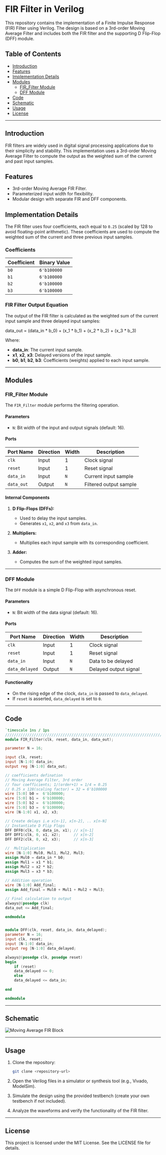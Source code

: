 # FIR Filter in Verilog

This repository contains the implementation of a Finite Impulse Response (FIR) Filter using Verilog. The design is based on a 3rd-order Moving Average Filter and includes both the FIR filter and the supporting D Flip-Flop (DFF) module.

## Table of Contents

- [Introduction](#introduction)
- [Features](#features)
- [Implementation Details](#implementation-details)
- [Modules](#modules)
  - [FIR_Filter Module](#fir_filter-module)
  - [DFF Module](#dff-module)
- [Code](#code)
- [Schematic](#schematic)
- [Usage](#usage)
- [License](#license)

---

## Introduction

FIR filters are widely used in digital signal processing applications due to their simplicity and stability. This implementation uses a 3rd-order Moving Average Filter to compute the output as the weighted sum of the current and past input samples.

## Features

- 3rd-order Moving Average FIR Filter.
- Parameterized input width for flexibility.
- Modular design with separate FIR and DFF components.

## Implementation Details

The FIR filter uses four coefficients, each equal to `0.25` (scaled by 128 to avoid floating-point arithmetic). These coefficients are used to compute the weighted sum of the current and three previous input samples.

### Coefficients

| Coefficient | Binary Value |
|-------------|--------------|
| `b0`        | `6'b100000`  |
| `b1`        | `6'b100000`  |
| `b2`        | `6'b100000`  |
| `b3`        | `6'b100000`  |


### FIR Filter Output Equation

The output of the FIR filter is calculated as the weighted sum of the current input sample and three delayed input samples:

data_out = (data_in * b_0) + (x_1 * b_1) + (x_2 * b_2) + (x_3 * b_3)


Where:
- **data_in**: The current input sample.
- **x1**, **x2**, **x3**: Delayed versions of the input sample.
- **b0**, **b1**, **b2**, **b3**: Coefficients (weights) applied to each input sample.


---

## Modules

### FIR_Filter Module

The `FIR_Filter` module performs the filtering operation.

#### Parameters
- `N`: Bit width of the input and output signals (default: 16).

#### Ports
| Port Name   | Direction | Width     | Description                  |
|-------------|-----------|-----------|------------------------------|
| `clk`       | Input     | 1         | Clock signal                 |
| `reset`     | Input     | 1         | Reset signal                 |
| `data_in`   | Input     | `N`       | Current input sample         |
| `data_out`  | Output    | `N`       | Filtered output sample       |

#### Internal Components
1. **D Flip-Flops (DFFs):**
   - Used to delay the input samples.
   - Generates `x1`, `x2`, and `x3` from `data_in`.

2. **Multipliers:**
   - Multiplies each input sample with its corresponding coefficient.

3. **Adder:**
   - Computes the sum of the weighted input samples.

---

### DFF Module

The `DFF` module is a simple D Flip-Flop with asynchronous reset.

#### Parameters
- `N`: Bit width of the data signal (default: 16).

#### Ports
| Port Name       | Direction | Width | Description               |
|-----------------|-----------|-------|---------------------------|
| `clk`           | Input     | 1     | Clock signal              |
| `reset`         | Input     | 1     | Reset signal              |
| `data_in`       | Input     | `N`   | Data to be delayed        |
| `data_delayed`  | Output    | `N`   | Delayed output signal     |

#### Functionality
- On the rising edge of the clock, `data_in` is passed to `data_delayed`.
- If `reset` is asserted, `data_delayed` is set to `0`.

---

## Code

```verilog
`timescale 1ns / 1ps
//////////////////////////////////////////////////////////////////////////////////
module FIR_Filter(clk, reset, data_in, data_out);

parameter N = 16;

input clk, reset;
input [N-1:0] data_in;
output reg [N-1:0] data_out; 

// coefficients defination
// Moving Average Filter, 3rd order
// four coefficients; 1/(order+1) = 1/4 = 0.25 
// 0.25 x 128(scaling factor) = 32 = 6'b100000
wire [5:0] b0 =  6'b100000; 
wire [5:0] b1 =  6'b100000; 
wire [5:0] b2 =  6'b100000; 
wire [5:0] b3 =  6'b100000;
wire [N-1:0] x1, x2, x3; 

// Create delays i.e x[n-1], x[n-2], .. x[n-N]
// Instantiate D Flip Flops
DFF DFF0(clk, 0, data_in, x1); // x[n-1]
DFF DFF1(clk, 0, x1, x2);      // x[n-2]
DFF DFF2(clk, 0, x2, x3);      // x[n-3] 

//  Multiplication
wire [N-1:0] Mul0, Mul1, Mul2, Mul3;  
assign Mul0 = data_in * b0; 
assign Mul1 = x1 * b1;  
assign Mul2 = x2 * b2;  
assign Mul3 = x3 * b3;  
 
// Addition operation
wire [N-1:0] Add_final; 
assign Add_final = Mul0 + Mul1 + Mul2 + Mul3; 

// Final calculation to output 
always@(posedge clk)
data_out <= Add_final; 

endmodule


module DFF(clk, reset, data_in, data_delayed);
parameter N = 16;
input clk, reset;
input [N-1:0] data_in;
output reg [N-1:0] data_delayed; 

always@(posedge clk, posedge reset)
begin
    if (reset)
    data_delayed <= 0;
    else
    data_delayed <= data_in; 
    
end

endmodule
```
---

## Schematic
![Moving Average FIR Block](https://github.com/user-attachments/assets/1b30f0c5-f300-4de0-bb97-ce27778fdd76)



---

## Usage

1. Clone the repository:
   ```bash
   git clone <repository-url>
   

2. Open the Verilog files in a simulator or synthesis tool (e.g., Vivado, ModelSim).

3. Simulate the design using the provided testbench (create your own testbench if not included).

4. Analyze the waveforms and verify the functionality of the FIR filter.

---

## License

This project is licensed under the MIT License. See the LICENSE file for details.

